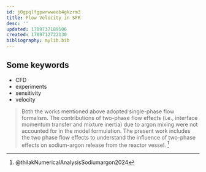 ```yaml
---
id: j0gpqlfgpwrwweob4gkzrm3
title: Flow Velocity in SFR
desc: ''
updated: 1709737189506
created: 1709712722130
bibliography: mylib.bib
---
```


## Some keywords

- CFD
- experiments
- sensitivity
- velocity

> Both the works mentioned above adopted single-phase flow formalism. The contributions of two-phase flow effects (i.e., interface momentum transfer and mixture inertia) due to argon mixing were not accounted for in the model formulation. The present work includes the two phase flow effects to understand the influence of two-phase effects on sodium-argon release from the reactor vessel. [^1]

[^1]: @thilakNumericalAnalysisSodiumargon2024
